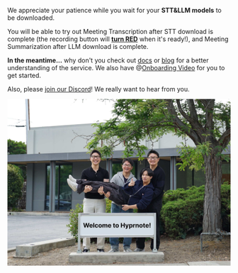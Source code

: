 We appreciate your patience while you wait for your **STT&LLM models** to be downloaded.
<br/>

You will be able to try out Meeting Transcription after STT download is complete (the recording button will <u>**turn RED**</u> when it's ready!), and Meeting Summarization after LLM download is complete. 
<br/>

**In the meantime...** why don't you check out [docs](https://docs.hyprnote.com/using-hyprnote/getting-started) or [blog](https://hyprnote.com/blog) for a better understanding of the service. We also have @[Onboarding Video](note:df1d8c52-6d9d-4471-aff1-5dbd35899cbe) for you to get started.
<br/>

Also, please [join our Discord](https://hyprnote.com/discord)! We really want to hear from you.

<img alt="welcome" src="https://raw.githubusercontent.com/fastrepl/hyprnote/refs/heads/main/crates/db-user/assets/welcome2.jpg"/>

